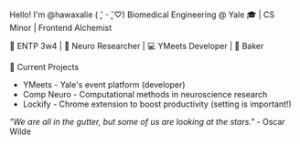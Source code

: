 Hello! I'm @hawaxalie ( ˘͈ ᵕ ˘͈♡)
Biomedical Engineering @ Yale 🎓 | CS Minor | Frontend Alchemist

🌌 ENTP 3w4 | 🧠 Neuro Researcher | 💻 YMeets Developer | 🍰 Baker 

🧪 Current Projects
- YMeets - Yale's event platform (developer)
- Comp Neuro - Computational methods in neuroscience research
- Lockify - Chrome extension to boost productivity (setting is important!)

*"We are all in the gutter, but some of us are looking at the stars."* - Oscar Wilde


<div align="center">
  
